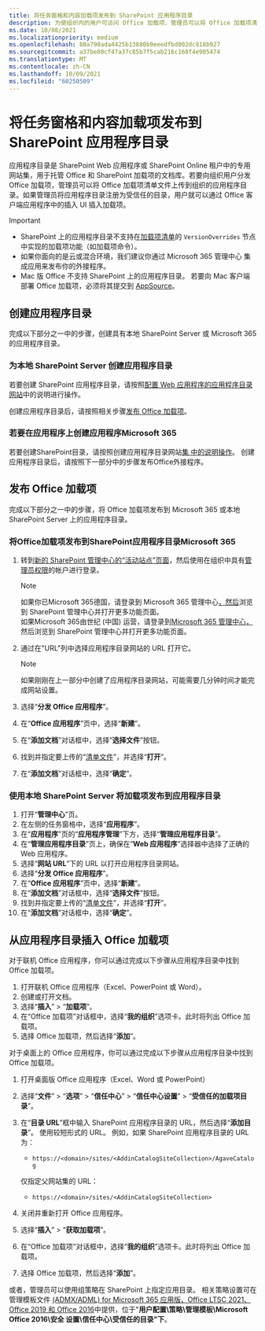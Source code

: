 ```yaml
---
title: 将任务窗格和内容加载项发布到 SharePoint 应用程序目录
description: 为使组织内的用户可访问 Office 加载项，管理员可以将 Office 加载项清单文件上传到组织的应用程序目录中。
ms.date: 10/08/2021
ms.localizationpriority: medium
ms.openlocfilehash: 80a790ada4425b13880b9eeedfbd002dc818b927
ms.sourcegitcommit: a37be80cf47a37c85b7f5cab216c160f4e905474
ms.translationtype: MT
ms.contentlocale: zh-CN
ms.lasthandoff: 10/09/2021
ms.locfileid: "60250509"
---
```

# <a name="publish-task-pane-and-content-add-ins-to-a-sharepoint-app-catalog"></a>将任务窗格和内容加载项发布到 SharePoint 应用程序目录

应用程序目录是 SharePoint Web 应用程序或 SharePoint Online 租户中的专用网站集，用于托管 Office 和 SharePoint 加载项的文档库。若要向组织用户分发 Office 加载项，管理员可以将 Office 加载项清单文件上传到组织的应用程序目录。如果管理员将应用程序目录注册为受信任的目录，用户就可以通过 Office 客户端应用程序中的插入 UI 插入加载项。

> [!IMPORTANT]
>
> - SharePoint 上的应用程序目录不支持在[加载项清单](../develop/add-in-manifests.md)的 `VersionOverrides` 节点中实现的加载项功能（如加载项命令）。
> - 如果你面向的是云或混合环境，我们建议你通过 Microsoft 365 管理中心 集成应用[](/microsoft-365/admin/manage/test-and-deploy-microsoft-365-apps)来发布你的外接程序。
> - Mac 版 Office 不支持 SharePoint 上的应用程序目录。 若要向 Mac 客户端部署 Office 加载项，必须将其提交到 [AppSource](/office/dev/store/submit-to-the-office-store)。

## <a name="create-an-app-catalog"></a>创建应用程序目录

完成以下部分之一中的步骤，创建具有本地 SharePoint Server 或 Microsoft 365 的应用程序目录。

### <a name="to-create-an-app-catalog-for-on-premises-sharepoint-server"></a>为本地 SharePoint Server 创建应用程序目录

若要创建 SharePoint 应用程序目录，请按照[配置 Web 应用程序的应用程序目录网站](/sharepoint/administration/manage-the-app-catalog)中的说明进行操作。

创建应用程序目录后，请按照相关步骤[发布 Office 加载项](#publish-an-office-add-in)。

### <a name="to-create-an-app-catalog-on-microsoft-365"></a>若要在应用程序上创建应用程序Microsoft 365

若要创建SharePoint目录，请按照创建应用程序目录网站[集 中的说明操作](/sharepoint/use-app-catalog#step-1-create-the-app-catalog-site-collection)。 创建应用程序目录后，请按照下一部分中的步骤发布Office外接程序。

## <a name="publish-an-office-add-in"></a>发布 Office 加载项

完成以下部分之一中的步骤，将 Office 加载项发布到 Microsoft 365 或本地 SharePoint Server 上的应用程序目录。

### <a name="to-publish-an-office-add-in-to-a-sharepoint-app-catalog-on-microsoft-365"></a>将Office加载项发布到SharePoint应用程序目录Microsoft 365

1. 转到[新的 SharePoint 管理中心的“活动站点”页面](https://admin.microsoft.com/sharepoint?page=siteManagement&modern=true)，然后使用在组织中具有[管理员权限](/sharepoint/sharepoint-admin-role)的帐户进行登录。

    > [!NOTE]
    > 如果你已Microsoft 365德国，请登录到 Microsoft 365 管理中心[，然后](https://go.microsoft.com/fwlink/p/?linkid=848041)浏览到 SharePoint 管理中心并打开更多功能页面。 <br>如果Microsoft 365由世纪 (中国) 运营，请登录到[Microsoft 365 管理中心，](https://go.microsoft.com/fwlink/p/?linkid=850627)然后浏览到 SharePoint 管理中心并打开更多功能页面。

1. 通过在"URL"列中选择应用程序目录网站的 URL 打开它。

    > [!NOTE]
    > 如果刚刚在上一部分中创建了应用程序目录网站，可能需要几分钟时间才能完成网站设置。

1. 选择“**分发 Office 应用程序**”。
1. 在“**Office 应用程序**”页中，选择“**新建**”。
1. 在“**添加文档**”对话框中，选择“**选择文件**”按钮。
1. 找到并指定要上传的“[清单文件](../develop/add-in-manifests.md)”，并选择“**打开**”。
1. 在“**添加文档**”对话框中，选择“**确定**”。

### <a name="to-publish-an-add-in-to-an-app-catalog-with-on-premises-sharepoint-server"></a>使用本地 SharePoint Server 将加载项发布到应用程序目录

1. 打开“**管理中心**”页。
1. 在左侧的任务窗格中，选择“**应用程序**”。
1. 在“**应用程序**”页的“**应用程序管理**”下方，选择“**管理应用程序目录**”。
1. 在“**管理应用程序目录**”页上，确保在“**Web 应用程序**”选择器中选择了正确的 Web 应用程序。
1. 选择“**网站 URL**”下的 URL 以打开应用程序目录网站。
1. 选择“**分发 Office 应用程序**”。
1. 在“**Office 应用程序**”页中，选择“**新建**”。
1. 在“**添加文档**”对话框中，选择“**选择文件**”按钮。
1. 找到并指定要上传的“[清单文件](../develop/add-in-manifests.md)”，并选择“**打开**”。
1. 在“**添加文档**”对话框中，选择“**确定**”。

## <a name="insert-office-add-ins-from-the-app-catalog"></a>从应用程序目录插入 Office 加载项

对于联机 Office 应用程序，你可以通过完成以下步骤从应用程序目录中找到 Office 加载项。

1. 打开联机 Office 应用程序（Excel、PowerPoint 或 Word）。
1. 创建或打开文档。
1. 选择“**插入**” > “**加载项**”。
1. 在“Office 加载项”对话框中，选择“**我的组织**”选项卡。此时将列出 Office 加载项。
1. 选择 Office 加载项，然后选择“**添加**”。

对于桌面上的 Office 应用程序，你可以通过完成以下步骤从应用程序目录中找到 Office 加载项。

1. 打开桌面版 Office 应用程序（Excel、Word 或 PowerPoint）
1. 选择“**文件**” > “**选项**” > “**信任中心**” > “**信任中心设置**” > “**受信任的加载项目录**”。
1. 在“**目录 URL**”框中输入 SharePoint 应用程序目录的 URL，然后选择“**添加目录**”。
    使用较短形式的 URL。 例如，如果 SharePoint 应用程序目录的 URL 为：
    - `https://<domain>/sites/<AddinCatalogSiteCollection>/AgaveCatalog`

    仅指定父网站集的 URL：
    - `https://<domain>/sites/<AddinCatalogSiteCollection>`
1. 关闭并重新打开 Office 应用程序。
1. 选择“**插入**” > “**获取加载项**”。
1. 在“Office 加载项”对话框中，选择“**我的组织**”选项卡。此时将列出 Office 加载项。
1. 选择 Office 加载项，然后选择“**添加**”。

或者，管理员可以使用组策略在 SharePoint 上指定应用目录。 相关策略设置可在管理模板文件 [ (ADMX/ADML) for Microsoft 365 应用版、Office LTSC 2021、Office 2019 和 Office 2016](https://www.microsoft.com/download/details.aspx?id=49030)中提供，位于"**用户配置\策略\管理模板\Microsoft Office 2016\安全 设置\信任中心\受信任的目录"下**。
